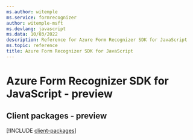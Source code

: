 ```yaml
---
ms.author: witemple
ms.service: formrecognizer
author: witemple-msft
ms.devlang: javascript
ms.data: 10/03/2022
description: Reference for Azure Form Recognizer SDK for JavaScript
ms.topic: reference
title: Azure Form Recognizer SDK for JavaScript
---
```

# Azure Form Recognizer SDK for JavaScript - preview

## Client packages - preview
[!INCLUDE [client-packages](form-recognizer-client-index.md)]